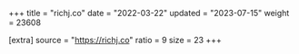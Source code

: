 +++
title = "richj.co"
date = "2022-03-22"
updated = "2023-07-15"
weight = 23608

[extra]
source = "https://richj.co"
ratio = 9
size = 23
+++
